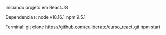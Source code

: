 Iniciando projeto em React.JS 

Dependencias:
node v18.16.1
npm 9.5.1

Terminal:
git clone https://github.com/euliberato/curso_react.git
npm start

